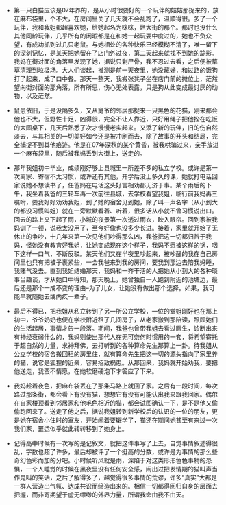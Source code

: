 - 第一只白猫应该是07年养的，是从小时很要好的一个玩伴的姑姑那捉来的，放在麻布袋里，个不大，在房间里关了几天就不会乱跑了，温顺得很。多了一个玩伴，我和我姐都超喜欢她，给她起名为咪咪，烂大街的那个。那时也没什么其他同龄玩伴，几乎所有的闲暇都是在和她一起玩耍中度过的，她也不负众望，有成功抓到过几只老鼠。与她相处的各种快乐已经模糊不清了，唯一留下的深刻记忆，是某天把她留在了店门外过夜，第二天起来就找不到她的踪影。我妈在街对面的角落里发现了她，据说只剩尸骨，我不忍过去看，之后便被草草清理到垃圾场。大人们谈起，推测是前一天夜里，她没藏好，和过路的饿狗打了起来，成了口中餐。那天一整天，我搬张凳子坐在店门前的摊位上，茫然望向街对面的那角落，所有所思，伤心无处表露，只是狗从此变成最讨厌的动物，以及茫然。

- 鼠患依旧，于是没隔多久，又从舅爷的邻居那捉来一只黑色的花猫，刚来那会他也不大，但野性十足，凶得很，完全不让人靠近，只好用绳子把他拴在吃饭的大圆桌下，几天后熟悉了次才慢慢老实起来。又添了新的玩伴，旧的伤自然淡去，与其相关的一切美好如今还是被冲刷而去，除了故事的开头和结局，完全捕捉不到其他痕迹。他是在07年深秋的某个黄昏，被我哄骗过来，亲手放进一个麻布袋里，随后被我妈丢到大街上，送走的。
- 那年我姐初中毕业，成绩刚好够上县城里一所差不多的私立学校。或许是第一次离家、寄宿不太习惯，或许还有其他，开学后没上多久的课，她就打电话回家说她不想读书了，任爸妈在电话这头好言相劝都无济于事。某个雨后的下午，我坐着我爸的三轮车再一次前往县城，去学校看望我姐，临行前我妈再三嘱咐，要我好好劝劝我姐，到了她的宿舍见到她，除了叫一声名字（从小到大的都没习惯叫姐）就在一旁默默看着、听着，很多话从小就不曾习惯说出口。回去的路上又下起了雨，小城的夜景第一次透过雨衣，映入眼帘。回到家被我妈训了一顿，说我太没用了，至今好像也没多少长进。接着，家里就开始了无休止的争吵，十几年来第一次见他们吵得那么凶，我爸把这一切都归咎于我妈，怪她没有教育好我姐，让她变成现在这个样子，我妈不愿被这样的锅，咽下这样一口气，不断反驳。某天他们又在半夜里吵起来，被吵醒的我在自己房间里也只有把被子裹紧些，一会我爸来到我的房间，要我到那边去陪我妈睡，我赌气没去。直到我姐结婚那天，我妈和一齐干活的人把她从小到大的各种琐事当趣谈，才从她口中得知，那天晚上，她曾独自一人跑到附近的池塘边，最后还是那个一成不变的理由–为了儿女，让她没有做出那个选择。如果，我可能早就随她去或内疚一辈子。
- 最后不得已，把我姐从私立转到了另一所公立学校，一位的堂姐刚好也在那上初中，爷爷奶奶也便在学校附近租了几间房子，从老家搬到那陪读，照顾她们的生活起居，事情才告一段落。期间，我爸也曾带我姐去看过医生，诊断出来有神经衰弱什么的，我妈则使出那代人在无可奈何时惯用的一套，将希望寄托于超自然的力量，求神拜佛，去打听到的各种算命先生那算上一卦。待我姐从公立学校的宿舍搬回租的房里住，就有算命先生把这一切的源头指向了家里养的猫，说它是狐狸的近亲，容易招致祸患。从那回来，我妈就开始劝我，要把他送走，我蛮不情愿，在她软磨硬泡下才答应了下来。
- 我妈趁着夜色，把麻布袋丢在了那条马路上就回了家。之后有一段时间，每次路过那条街，都会看下有没有猫，想想它有没有可能认出我来跟我回家。偶尔在自家楼顶看到邻居家和他毛色相近的猫，都会试图确认一下，是不是他又偷偷跑回来了。送走了他之后，据说我姐转到新学校后的认识的一位的朋友，更是她在宿舍小住时的室友，开始闹着要辍学了，猫还在期间她甚至有来过一次我们家，噩运似乎就此转转移到了她身上。
- 记得高中时候有一次写的是记叙文，就把这件事写了上去，自觉事情叙述得很乱，字数也超了许多，最后却被评了一个挺高的分数，或许是为事情的那么些奇幻色彩而加的分吧。小时候听风就是雨，深陷于对这类形形色色事物的恐惧，一个人睡觉的时候在黑夜里没有任何安全感，闹出过把发情期的猫叫声当作鬼叫的笑话，之后了解得多了，越觉得很多事情的荒谬，许多“真实”大都是一群人营造出气氛、达成共识而缔造出来的。相信一切都得回归自身的层面去把握，而非寄期望于虚无缥缈的外界力量，所谓我命由我不由天。